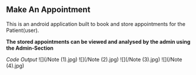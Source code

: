 ## Make An Appointment

This is an android application built to book and store appointments for the Patient(user).

**The stored appointments can be viewed and analysed by the admin using the Admin-Section**

*Code Output*
![](/Note (1).jpg)
![](/Note (2).jpg)
![](/Note (3).jpg)
![](/Note (4).jpg)
